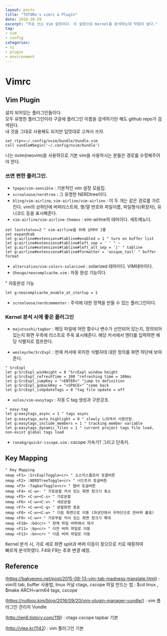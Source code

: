 ```yaml
---
layout: posts
title: "TOT0Ro's vimrc & Plugin"
date: 2018-10-29
excerpt: "주로 쓰는 Vim 설정이다. 이 설정으로 Kernel을 분석하는데 막힘이 없다."
tag:
- vim
- config
categories:
- vi
- plugin
- environment
---
```


# Vimrc

<script src="https://gist.github.com/TOT0RoKR/332669f2accbbf58e766aa5b71d1068c.js"></script>

## Vim Plugin
설치 되어있는 플러그인들이다. <br />
모두 유명한 플러그인이라 구글에 플러그인 이름을 검색하기만 해도 github repo가 검색된다. <br />
내 것을 그대로 사용해도 되지만 입맛대로 고쳐서 쓰자.

``` vim
set rtp+=~/.config/nvim/bundle/Vundle.vim
call vundle#begin('~/.config/nvim/bundle')
```

나는 nvim(neovim)을 사용하므로 기본 vim을 사용하시는 분들은 경로를 수정해주어야 한다.


### 쓰면 편한 플러그인.

* `tpope/vim-sensible` : 기본적인 vim 설정 모음집.
* `scrooloose/nerdtree` : 그 유명한 NERDtree이다.
* `bling/vim-airline`, `vim-airline/vim-airline` : 이 두 개는 같은 경로를 가르킨다.
vim의 상하단에 버퍼리스트와, 행/열 번호와 파일이름, 파일형식(확장자), 유니코드 등을 표시해준다.
* `vim-airline/vim-airline-themes` : vim-airline의 테마이다. 세트메뉴다.

``` vim
set laststatus=2 " vim-airline을 위해 상태바 2줄
set expandtab
let g:airline#extensions#tabline#enabled = 1 " turn on buffer list
let g:airline#extensions#tabline#left_sep = ' ' " ~
let g:airline#extensions#tabline#left_alt_sep = '|' " tabline
let g:airline#extensions#tabline#formatter = 'unique_tail' " buffer format
```
* `altercation/vim-colors-solarized` : solarized 테마이다. VIM테마이다.
* `Shougo/neocomplcache.vim` : 자동 완성 기능이다.

" 자동완성 기능
``` vim
let g:neocomplcache_enable_at_startup = 1
```
* `scrooloose/nerdcommenter` : 주석에 대한 정책을 만들 수 있는 플러그인이다.


### Kernel 분석 시에 좋은 플러그인

* `majutsushi/tagbar` : 해당 파일에 어떤 함수나 변수가 선언되어 있는지, 정의되어 있는지 화면 우측에 리스트로 주욱 표시해준다. 해당 커서에서 엔터를 입력하면 해당 식별자로 점프한다.

* `wesleyche/SrcExpl` : 현재 커서에 위치한 식별자데 대한 정의를 화면 하단에 보여준다.
``` vim
" SrcExpl
let g:SrcExpl_winHeight = 8 "SrcExpl window height
let g:SrcExpl_refreshTime = 100 "refreshing time = 100ms
let g:SrcExpl_jumpKey = "<ENTER>" "jump to definition
let g:SrcExpl_gobackKey = "<SPACE>" "come back
let g:SrcExpl_isUpdateTags = 0 "tag file update = off
```

* `xolox/vim-easytags` : 자동 C tag 생성과 구문강조.
``` vim
" easy-tag
let g:easytags_async = 1 " tags async
let g:easytags_auto_highlight = 0 " slowly 느려져서 사용안함.
let g:easytags_include_members = 1 " tracking member variable
let g:easytags_dynamic_files = 1 " current project tags file load, non-exist global tags load
```

* `ronakg/quickr-cscope.vim` : cscope 가속기? 그리고 단축키.


## Key Mapping
``` vim
" Key Mapping
nmap <F1> :SrcExplToggle<cr> " 소스익스플로러 토클버튼
nmap <F2> :NERDTreeToggle<cr> " 너드트리 토글버튼
nmap <F3> :TagbarToggle<cr> " 탭바 토글버튼
nmap <F4> <C-w>- " 가로분할 커서 있는 화면 창크기 축소
nmap <F5> <C-w><C-s> " 가로분할
nmap <F6> <C-w><C-v> " 세로분할
nmap <F7> <C-w><C-q> " 분할화면 종료
nmap <F8> <C-w><C-w> " 다음 화면으로 이동 (좌상단에서 우하단으로 한바퀴 훑음)
nmap <F9> <C-w>+ " 가로부할 커서 있는 화면 창크기 확대
nmap <F10> :bd<cr> " 현재 파일 버퍼에서 제거
nmap <F11> :bp<cr> " 이전 버퍼 파일로 이동
nmap <F12> :bn<cr> " 다음 버퍼 파일로 이동
```


Kernel 분석 시, 가로 세로 화면 split과 버퍼 이동이 잦으므로 키로 매핑하여 <br/>
빠르게 분석하였다. F4와 F9는 추후 변경 예정.


## Reference

(https://bakyeono.net/post/2015-08-13-vim-tab-madness-translate.html) : vim의 tab, buffer 사용법, linux 커널 ctags, cscope 파일 만드는 법 : $cd linux , $make ARCH=arm64 tags, cscope

(https://nolboo.kim/blog/2016/09/20/vim-plugin-manager-vundle/) : vim 플러그인 관리자 Vundle 

(http://jen6.tistory.com/119) : ctags cscope tapbar 기본

(http://vlee.kr/1142) : vim 플러그인 기본
